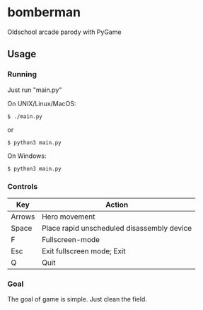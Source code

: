# bomberman
Oldschool arcade parody with PyGame

## Usage

### Running 
Just run "main.py"

On UNIX/Linux/MacOS:

    $ ./main.py

or

    $ python3 main.py

On Windows:

    $ python3 main.py


### Controls
| Key    | Action |
| ------ | ----------- |
| Arrows | Hero movement |
| Space  | Place rapid unscheduled disassembly device |
| F      | Fullscreen-mode |
| Esc    | Exit fullscreen mode; Exit |
| Q      | Quit |

### Goal
The goal of game is simple. Just clean the field.